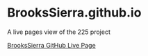 # BrooksSierra.github.io
A live pages view of the 225 project

[BrooksSierra GitHub Live Page](https://brookssierra.github.io/)


